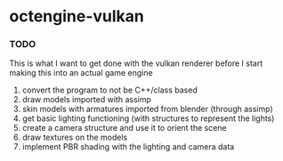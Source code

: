 # octengine-vulkan
### TODO
This is what I want to get done with the vulkan renderer before I start making this into an actual game engine
1. convert the program to not be C++/class based
2. draw models imported with assimp
3. skin models with armatures imported from blender (through assimp)
4. get basic lighting functioning (with structures to represent the lights)
5. create a camera structure and use it to orient the scene
6. draw textures on the models
7. implement PBR shading with the lighting and camera data

